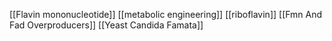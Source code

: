 [[Flavin mononucleotide]]
[[metabolic engineering]]
[[riboflavin]]
[[Fmn And Fad Overproducers]]
[[Yeast Candida Famata]]
